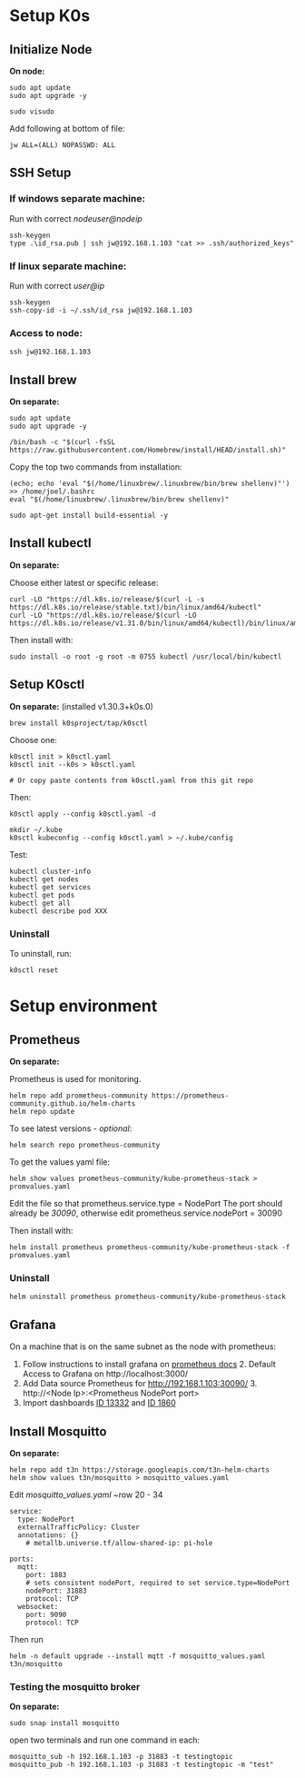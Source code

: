 
# Setup K0s
## Initialize Node
**On node:**

    sudo apt update
    sudo apt upgrade -y

    sudo visudo

Add following at bottom of file:

    jw ALL=(ALL) NOPASSWD: ALL

## SSH Setup

### If windows separate machine:
Run with correct *nodeuser@nodeip*

    ssh-keygen
    type .\id_rsa.pub | ssh jw@192.168.1.103 "cat >> .ssh/authorized_keys"

### If linux separate machine:
Run with correct *user@ip*

	ssh-keygen
    ssh-copy-id -i ~/.ssh/id_rsa jw@192.168.1.103

### Access to node:

	ssh jw@192.168.1.103

## Install brew
**On separate:**

    sudo apt update
    sudo apt upgrade -y

    /bin/bash -c "$(curl -fsSL https://raw.githubusercontent.com/Homebrew/install/HEAD/install.sh)"

Copy the top two commands from installation:

    (echo; echo 'eval "$(/home/linuxbrew/.linuxbrew/bin/brew shellenv)"') >> /home/joel/.bashrc
    eval "$(/home/linuxbrew/.linuxbrew/bin/brew shellenv)"
    
	sudo apt-get install build-essential -y

## Install kubectl
**On separate:**

Choose either latest or specific release:
   

    curl -LO "https://dl.k8s.io/release/$(curl -L -s https://dl.k8s.io/release/stable.txt)/bin/linux/amd64/kubectl"
	curl -LO "https://dl.k8s.io/release/$(curl -LO https://dl.k8s.io/release/v1.31.0/bin/linux/amd64/kubectl)/bin/linux/amd64/kubectl"

Then install with:

    sudo install -o root -g root -m 0755 kubectl /usr/local/bin/kubectl

## Setup K0sctl
**On separate:**
(installed v1.30.3+k0s.0)

    brew install k0sproject/tap/k0sctl

Choose one:

	k0sctl init > k0sctl.yaml
	k0sctl init --k0s > k0sctl.yaml
 	
  	# Or copy paste contents from k0sctl.yaml from this git repo
Then:
	
	k0sctl apply --config k0sctl.yaml -d

    mkdir ~/.kube
    k0sctl kubeconfig --config k0sctl.yaml > ~/.kube/config

Test:

    kubectl cluster-info
    kubectl get nodes
    kubectl get services
    kubectl get pods
    kubectl get all
    kubectl describe pod XXX

### Uninstall
To uninstall, run:

	k0sctl reset

# Setup environment

## Prometheus
**On separate:**

Prometheus is used for monitoring.

	helm repo add prometheus-community https://prometheus-community.github.io/helm-charts
	helm repo update
To see latest versions - *optional*:

	helm search repo prometheus-community
To get the values yaml file:

	helm show values prometheus-community/kube-prometheus-stack > promvalues.yaml

Edit the file so that prometheus.service.type = NodePort 
The port should already be *30090*, otherwise edit prometheus.service.nodePort = 30090

Then install with:

	helm install prometheus prometheus-community/kube-prometheus-stack -f promvalues.yaml
### Uninstall
	helm uninstall prometheus prometheus-community/kube-prometheus-stack

## Grafana
On a machine that is on the same subnet as the node with prometheus:

 1. Follow instructions to install grafana on [prometheus docs](https://prometheus.io/docs/visualization/grafana/)
		 2. Default Access to Grafana on http://localhost:3000/
 2. Add Data source Prometheus for http://192.168.1.103:30090/
		 3. http://\<Node Ip>:\<Prometheus NodePort port>
 3. Import dashboards [ID 13332](https://grafana.com/grafana/dashboards/13332-kube-state-metrics-v2/) and [ID 1860](https://grafana.com/grafana/dashboards/1860-node-exporter-full/)



## Install Mosquitto
**On separate:**
	
 	helm repo add t3n https://storage.googleapis.com/t3n-helm-charts
 	helm show values t3n/mosquitto > mosquitto_values.yaml
  Edit *mosquitto_values.yaml* ~row 20 - 34

  	service:
	  type: NodePort
	  externalTrafficPolicy: Cluster
	  annotations: {}
	    # metallb.universe.tf/allow-shared-ip: pi-hole
	
	ports:
	  mqtt:
	    port: 1883
	    # sets consistent nodePort, required to set service.type=NodePort
	    nodePort: 31883
	    protocol: TCP
	  websocket:
	    port: 9090
	    protocol: TCP
Then run
		
	helm -n default upgrade --install mqtt -f mosquitto_values.yaml t3n/mosquitto

### Testing the mosquitto broker
**On separate:**

	sudo snap install mosquitto

open two terminals and run one command in each:

 	mosquitto_sub -h 192.168.1.103 -p 31883 -t testingtopic
	mosquitto_pub -h 192.168.1.103 -p 31883 -t testingtopic -m "test"
 	
 






